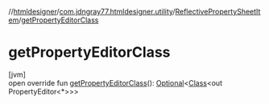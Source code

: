 //[htmldesigner](../../../index.md)/[com.jdngray77.htmldesigner.utility](../index.md)/[ReflectivePropertySheetItem](index.md)/[getPropertyEditorClass](get-property-editor-class.md)

# getPropertyEditorClass

[jvm]\
open override fun [getPropertyEditorClass](get-property-editor-class.md)(): [Optional](https://docs.oracle.com/javase/8/docs/api/java/util/Optional.html)&lt;[Class](https://docs.oracle.com/javase/8/docs/api/java/lang/Class.html)&lt;out PropertyEditor&lt;*&gt;&gt;&gt;
